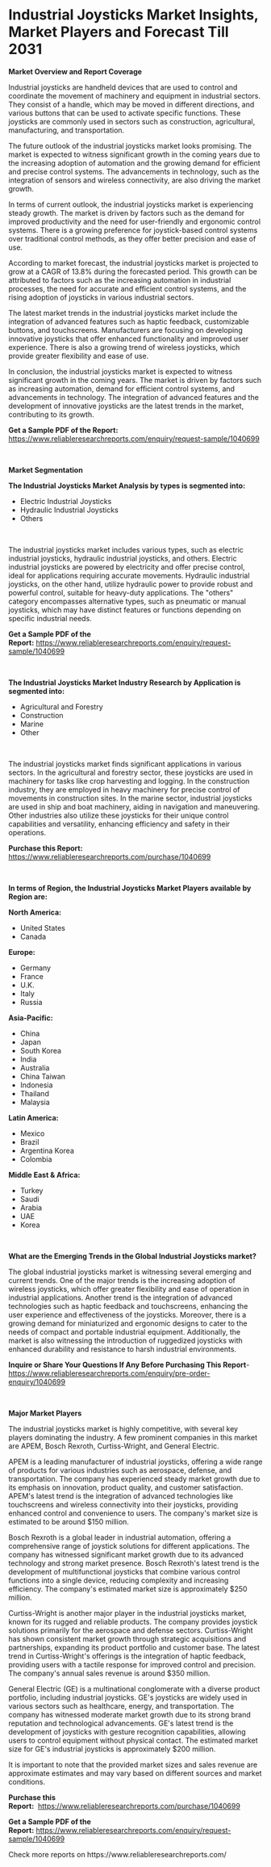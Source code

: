 <p><h1>Industrial Joysticks Market Insights, Market Players and Forecast Till 2031</h1></p><p><strong>Market Overview and Report Coverage</strong></p>
<p><p>Industrial joysticks are handheld devices that are used to control and coordinate the movement of machinery and equipment in industrial sectors. They consist of a handle, which may be moved in different directions, and various buttons that can be used to activate specific functions. These joysticks are commonly used in sectors such as construction, agricultural, manufacturing, and transportation.</p><p>The future outlook of the industrial joysticks market looks promising. The market is expected to witness significant growth in the coming years due to the increasing adoption of automation and the growing demand for efficient and precise control systems. The advancements in technology, such as the integration of sensors and wireless connectivity, are also driving the market growth.</p><p>In terms of current outlook, the industrial joysticks market is experiencing steady growth. The market is driven by factors such as the demand for improved productivity and the need for user-friendly and ergonomic control systems. There is a growing preference for joystick-based control systems over traditional control methods, as they offer better precision and ease of use.</p><p>According to market forecast, the industrial joysticks market is projected to grow at a CAGR of 13.8% during the forecasted period. This growth can be attributed to factors such as the increasing automation in industrial processes, the need for accurate and efficient control systems, and the rising adoption of joysticks in various industrial sectors.</p><p>The latest market trends in the industrial joysticks market include the integration of advanced features such as haptic feedback, customizable buttons, and touchscreens. Manufacturers are focusing on developing innovative joysticks that offer enhanced functionality and improved user experience. There is also a growing trend of wireless joysticks, which provide greater flexibility and ease of use.</p><p>In conclusion, the industrial joysticks market is expected to witness significant growth in the coming years. The market is driven by factors such as increasing automation, demand for efficient control systems, and advancements in technology. The integration of advanced features and the development of innovative joysticks are the latest trends in the market, contributing to its growth.</p></p>
<p><strong>Get a Sample PDF of the Report:</strong> <a href="https://www.reliableresearchreports.com/enquiry/request-sample/1040699">https://www.reliableresearchreports.com/enquiry/request-sample/1040699</a></p>
<p>&nbsp;</p>
<p><strong>Market Segmentation</strong></p>
<p><strong>The Industrial Joysticks Market Analysis by types is segmented into:</strong></p>
<p><ul><li>Electric Industrial Joysticks</li><li>Hydraulic Industrial Joysticks</li><li>Others</li></ul></p>
<p>&nbsp;</p>
<p><p>The industrial joysticks market includes various types, such as electric industrial joysticks, hydraulic industrial joysticks, and others. Electric industrial joysticks are powered by electricity and offer precise control, ideal for applications requiring accurate movements. Hydraulic industrial joysticks, on the other hand, utilize hydraulic power to provide robust and powerful control, suitable for heavy-duty applications. The "others" category encompasses alternative types, such as pneumatic or manual joysticks, which may have distinct features or functions depending on specific industrial needs.</p></p>
<p><strong>Get a Sample PDF of the Report:</strong>&nbsp;<a href="https://www.reliableresearchreports.com/enquiry/request-sample/1040699">https://www.reliableresearchreports.com/enquiry/request-sample/1040699</a></p>
<p>&nbsp;</p>
<p><strong>The Industrial Joysticks Market Industry Research by Application is segmented into:</strong></p>
<p><ul><li>Agricultural and Forestry</li><li>Construction</li><li>Marine</li><li>Other</li></ul></p>
<p>&nbsp;</p>
<p><p>The industrial joysticks market finds significant applications in various sectors. In the agricultural and forestry sector, these joysticks are used in machinery for tasks like crop harvesting and logging. In the construction industry, they are employed in heavy machinery for precise control of movements in construction sites. In the marine sector, industrial joysticks are used in ship and boat machinery, aiding in navigation and maneuvering. Other industries also utilize these joysticks for their unique control capabilities and versatility, enhancing efficiency and safety in their operations.</p></p>
<p><strong>Purchase this Report:</strong>&nbsp; <a href="https://www.reliableresearchreports.com/purchase/1040699">https://www.reliableresearchreports.com/purchase/1040699</a></p>
<p>&nbsp;</p>
<p><strong>In terms of Region, the Industrial Joysticks Market Players available by Region are:</strong></p>
<p>
    <p> <strong> North America: </strong>
        <ul>
            <li>United States</li>
            <li>Canada</li>
        </ul>
        </p> 
    <p> <strong> Europe: </strong>
        <ul>
            <li>Germany</li>
            <li>France</li>
            <li>U.K.</li>
            <li>Italy</li>
            <li>Russia</li>
        </ul>
        </p> 
    <p> <strong> Asia-Pacific: </strong>
        <ul>
            <li>China</li>
            <li>Japan</li>
            <li>South Korea</li>
            <li>India</li>
            <li>Australia</li>
            <li>China Taiwan</li>
            <li>Indonesia</li>
            <li>Thailand</li>
            <li>Malaysia</li>
        </ul>
        </p> 
    <p> <strong> Latin America: </strong>
        <ul>
            <li>Mexico</li>
            <li>Brazil</li>
            <li>Argentina Korea</li>
            <li>Colombia</li>
        </ul>
        </p> 
    <p> <strong> Middle East & Africa: </strong>
        <ul>
            <li>Turkey</li>
            <li>Saudi</li>
            <li>Arabia</li>
            <li>UAE</li>
            <li>Korea</li>
        </ul>
    </p>
    </p>
<p>&nbsp;</p>
<p><strong>What are the Emerging Trends in the Global Industrial Joysticks market?</strong></p>
<p><p>The global industrial joysticks market is witnessing several emerging and current trends. One of the major trends is the increasing adoption of wireless joysticks, which offer greater flexibility and ease of operation in industrial applications. Another trend is the integration of advanced technologies such as haptic feedback and touchscreens, enhancing the user experience and effectiveness of the joysticks. Moreover, there is a growing demand for miniaturized and ergonomic designs to cater to the needs of compact and portable industrial equipment. Additionally, the market is also witnessing the introduction of ruggedized joysticks with enhanced durability and resistance to harsh industrial environments.</p></p>
<p><strong>Inquire or Share Your Questions If Any Before Purchasing This Report</strong>- <a href="https://www.reliableresearchreports.com/enquiry/pre-order-enquiry/1040699">https://www.reliableresearchreports.com/enquiry/pre-order-enquiry/1040699</a></p>
<p>&nbsp;</p>
<p><strong>Major Market Players</strong></p>
<p><p>The industrial joysticks market is highly competitive, with several key players dominating the industry. A few prominent companies in this market are APEM, Bosch Rexroth, Curtiss-Wright, and General Electric.</p><p>APEM is a leading manufacturer of industrial joysticks, offering a wide range of products for various industries such as aerospace, defense, and transportation. The company has experienced steady market growth due to its emphasis on innovation, product quality, and customer satisfaction. APEM's latest trend is the integration of advanced technologies like touchscreens and wireless connectivity into their joysticks, providing enhanced control and convenience to users. The company's market size is estimated to be around $150 million.</p><p>Bosch Rexroth is a global leader in industrial automation, offering a comprehensive range of joystick solutions for different applications. The company has witnessed significant market growth due to its advanced technology and strong market presence. Bosch Rexroth's latest trend is the development of multifunctional joysticks that combine various control functions into a single device, reducing complexity and increasing efficiency. The company's estimated market size is approximately $250 million.</p><p>Curtiss-Wright is another major player in the industrial joysticks market, known for its rugged and reliable products. The company provides joystick solutions primarily for the aerospace and defense sectors. Curtiss-Wright has shown consistent market growth through strategic acquisitions and partnerships, expanding its product portfolio and customer base. The latest trend in Curtiss-Wright's offerings is the integration of haptic feedback, providing users with a tactile response for improved control and precision. The company's annual sales revenue is around $350 million.</p><p>General Electric (GE) is a multinational conglomerate with a diverse product portfolio, including industrial joysticks. GE's joysticks are widely used in various sectors such as healthcare, energy, and transportation. The company has witnessed moderate market growth due to its strong brand reputation and technological advancements. GE's latest trend is the development of joysticks with gesture recognition capabilities, allowing users to control equipment without physical contact. The estimated market size for GE's industrial joysticks is approximately $200 million.</p><p>It is important to note that the provided market sizes and sales revenue are approximate estimates and may vary based on different sources and market conditions.</p></p>
<p><strong>Purchase this Report:</strong>&nbsp;&nbsp;<a href="https://www.reliableresearchreports.com/purchase/1040699">https://www.reliableresearchreports.com/purchase/1040699</a></p>
<p></p>
<p><strong>Get a Sample PDF of the Report:</strong>&nbsp;<a href="https://www.reliableresearchreports.com/enquiry/request-sample/1040699">https://www.reliableresearchreports.com/enquiry/request-sample/1040699</a></p>
<p>Check more reports on https://www.reliableresearchreports.com/</p>